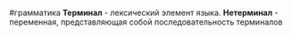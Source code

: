#грамматика 
**Терминал** - лексический элемент языка.
**Нетерминал** - переменная, представляющая собой последовательность терминалов